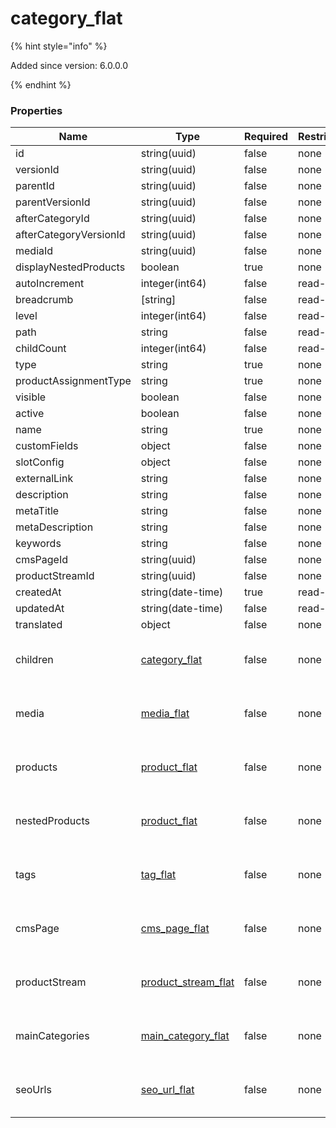 
# category_flat

{% hint style="info" %}

Added since version: 6.0.0.0

{% endhint %}

### Properties

|Name|Type|Required|Restrictions|Description|
|---|---|---|---|---|
|id|string(uuid)|false|none|none|
|versionId|string(uuid)|false|none|none|
|parentId|string(uuid)|false|none|none|
|parentVersionId|string(uuid)|false|none|none|
|afterCategoryId|string(uuid)|false|none|none|
|afterCategoryVersionId|string(uuid)|false|none|none|
|mediaId|string(uuid)|false|none|none|
|displayNestedProducts|boolean|true|none|none|
|autoIncrement|integer(int64)|false|read-only|none|
|breadcrumb|[string]|false|read-only|none|
|level|integer(int64)|false|read-only|none|
|path|string|false|read-only|none|
|childCount|integer(int64)|false|read-only|none|
|type|string|true|none|none|
|productAssignmentType|string|true|none|none|
|visible|boolean|false|none|none|
|active|boolean|false|none|none|
|name|string|true|none|none|
|customFields|object|false|none|none|
|slotConfig|object|false|none|none|
|externalLink|string|false|none|none|
|description|string|false|none|none|
|metaTitle|string|false|none|none|
|metaDescription|string|false|none|none|
|keywords|string|false|none|none|
|cmsPageId|string(uuid)|false|none|none|
|productStreamId|string(uuid)|false|none|none|
|createdAt|string(date-time)|true|read-only|none|
|updatedAt|string(date-time)|false|read-only|none|
|translated|object|false|none|none|
|children|[category_flat](/schema/category_flat.md)|false|none|Added since version: 6.0.0.0|
|media|[media_flat](/schema/media_flat.md)|false|none|Added since version: 6.0.0.0|
|products|[product_flat](/schema/product_flat.md)|false|none|Added since version: 6.0.0.0|
|nestedProducts|[product_flat](/schema/product_flat.md)|false|none|Added since version: 6.0.0.0|
|tags|[tag_flat](/schema/tag_flat.md)|false|none|Added since version: 6.0.0.0|
|cmsPage|[cms_page_flat](/schema/cms_page_flat.md)|false|none|Added since version: 6.0.0.0|
|productStream|[product_stream_flat](/schema/product_stream_flat.md)|false|none|Added since version: 6.0.0.0|
|mainCategories|[main_category_flat](/schema/main_category_flat.md)|false|none|Added since version: 6.1.0.0|
|seoUrls|[seo_url_flat](/schema/seo_url_flat.md)|false|none|Added since version: 6.0.0.0|
